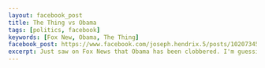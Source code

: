```yaml
---
layout: facebook_post
title: The Thing vs Obama
tags: [politics, facebook]
keywords: [Fox New, Obama, The Thing]
facebook_post: https://www.facebook.com/joseph.hendrix.5/posts/10207345050565885
excerpt: Just saw on Fox News that Obama has been clobbered. I'm guessing by The Thing?
---
```

